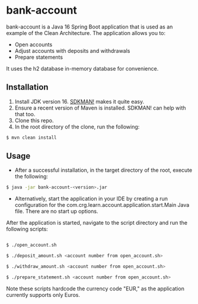 # bank-account

bank-account is a Java 16 Spring Boot application that is used as an example of the Clean Architecture. The application allows you to:

* Open accounts
* Adjust accounts with deposits and withdrawals
* Prepare statements

It uses the h2 database in-memory database for convenience.

## Installation

1. Install JDK version 16. [SDKMAN!](https://sdkman.io/) makes it quite easy.
1. Ensure a recent version of Maven is installed. SDKMAN! can help with that too.
1. Clone this repo.
1. In the root directory of the clone, run the following:

```bash
$ mvn clean install
```

## Usage
* After a successful installation, in the target directory of the root, execute the following:

```bash
$ java -jar bank-account-<version>.jar
```

* Alternatively, start the application in your IDE by creating a run configuration for the com.crg.learn.account.application.start.Main Java file. There are no start up options.

After the application is started, navigate to the script directory and run the following scripts:

```bash

$ ./open_account.sh

$ ./deposit_amount.sh <account number from open_account.sh> 

$ ./withdraw_amount.sh <account number from open_account.sh> 

$ ./prepare_statement.sh <account number from open_account.sh>

```
Note these scripts hardcode the currency code "EUR," as the application currently supports only Euros.

